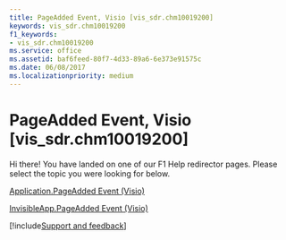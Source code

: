 ```yaml
---
title: PageAdded Event, Visio [vis_sdr.chm10019200]
keywords: vis_sdr.chm10019200
f1_keywords:
- vis_sdr.chm10019200
ms.service: office
ms.assetid: baf6feed-80f7-4d33-89a6-6e373e91575c
ms.date: 06/08/2017
ms.localizationpriority: medium
---
```



# PageAdded Event, Visio [vis_sdr.chm10019200]

Hi there! You have landed on one of our F1 Help redirector pages. Please select the topic you were looking for below.

[Application.PageAdded Event (Visio)](https://msdn.microsoft.com/library/16813cbf-d4e0-17b1-308e-06e2a3adf0d4%28Office.15%29.aspx)

[InvisibleApp.PageAdded Event (Visio)](https://msdn.microsoft.com/library/e3a27500-16c3-f0d5-be44-9389b7bd3055%28Office.15%29.aspx)

[!include[Support and feedback](~/includes/feedback-boilerplate.md)]